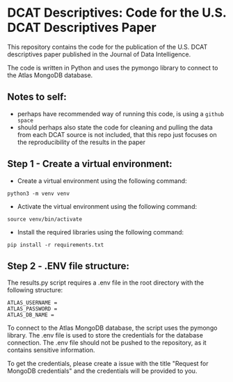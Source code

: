 # DCAT Descriptives: Code for the U.S. DCAT Descriptives Paper

This repository contains the code for the publication of the U.S. DCAT descriptives paper published in the Journal of Data Intelligence. 

The code is written in Python and uses the pymongo library to connect to the Atlas MongoDB database.

## Notes to self: 
- perhaps have recommended way of running this code, is using a `github space` 
- should perhaps also state the code for cleaning and pulling the data from each DCAT source is not included, that this repo just focuses on the reproducibility of the results in the paper

## Step 1 - Create a virtual environment:
- Create a virtual environment using the following command:
```
python3 -m venv venv
```
- Activate the virtual environment using the following command:
```
source venv/bin/activate
```
- Install the required libraries using the following command:
```
pip install -r requirements.txt
```


## Step 2 - .ENV file structure:

The results.py script requires a .env file in the root directory with the following structure:

```
ATLAS_USERNAME = 
ATLAS_PASSWORD = 
ATLAS_DB_NAME = 
```

To connect to the Atlas MongoDB database, the script uses the pymongo library. The .env file is used to store the credentials for the database connection. The .env file should not be pushed to the repository, as it contains sensitive information.

To get the credentials, please create a issue with the title "Request for MongoDB credentials" and the credentials will be provided to you.